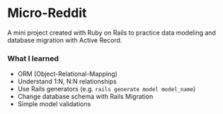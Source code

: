 # Micro-Reddit

A mini project created with Ruby on Rails to practice data modeling and database migration with Active Record.

### What I learned

* ORM (Object-Relational-Mapping)
* Understand 1:N, N:N relationships
* Use Rails generators (e.g. `rails generate model model_name`)
* Change database schema with Rails Migration
* Simple model validations

